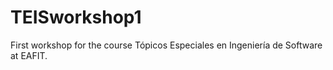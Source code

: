 # TEISworkshop1
First workshop for the course Tópicos Especiales en Ingeniería de Software at EAFIT.
